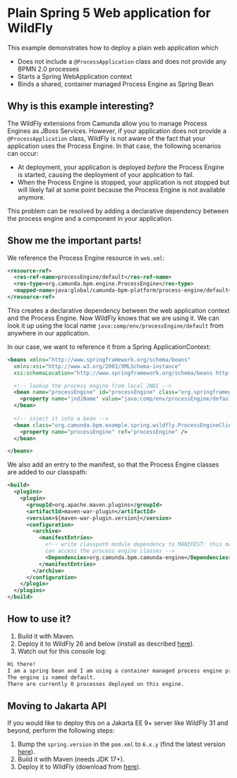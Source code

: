 # Plain Spring 5 Web application for WildFly

This example demonstrates how to deploy a plain web application which

  * Does not include a `@ProcessApplication` class and does not provide any BPMN 2.0 processes
  * Starts a Spring WebApplication context
  * Binds a shared, container managed Process Engine as Spring Bean

## Why is this example interesting?

The WildFly extensions from Camunda allow you to manage Process Engines as JBoss Services. However, 
if your application does not provide a `@ProcessApplication` class, WildFly is not aware of the
fact that your application uses the Process Engine. In that case, the following scenarios can occur:

  * At deployment, your application is deployed *before* the Process Engine is started, causing the 
    deployment of your application to fail.
  * When the Process Engine is stopped, your application is not stopped but will likely fail at some
    point because the Process Engine is not available anymore.

This problem can be resolved by adding a declarative dependency between the process engine and a 
component in your application.

## Show me the important parts!

We reference the Process Engine resource in `web.xml`:

```xml
<resource-ref>
  <res-ref-name>processEngine/default</res-ref-name>
  <res-type>org.camunda.bpm.engine.ProcessEngine</res-type>
  <mapped-name>java:global/camunda-bpm-platform/process-engine/default</mapped-name>
</resource-ref>
```

This creates a declarative dependency between the web application context and the Process Engine. 
Now WildFly knows that we are using it. We can look it up using the local name `java:comp/env/processEngine/default` 
from anywhere in our application.

In our case, we want to reference it from a Spring ApplicationContext:

```xml
<beans xmlns="http://www.springframework.org/schema/beans"
  xmlns:xsi="http://www.w3.org/2001/XMLSchema-instance"
  xsi:schemaLocation="http://www.springframework.org/schema/beans http://www.springframework.org/schema/beans/spring-beans.xsd">

  <!-- lookup the process engine from local JNDI -->
  <bean name="processEngine" id="processEngine" class="org.springframework.jndi.JndiObjectFactoryBean">
    <property name="jndiName" value="java:comp/env/processEngine/default" />
  </bean>
  
  <!-- inject it into a bean -->
  <bean class="org.camunda.bpm.example.spring.wildfly.ProcessEngineClient">
    <property name="processEngine" ref="processEngine" />
  </bean>

</beans>
```

We also add an entry to the manifest, so that the Process Engine classes are added to our classpath:

```xml
<build>
  <plugins>
    <plugin>
      <groupId>org.apache.maven.plugins</groupId>
      <artifactId>maven-war-plugin</artifactId>
      <version>${maven-war-plugin.version}</version>
      <configuration>
        <archive>
          <manifestEntries>
            <!-- write classpath module dependency to MANIFEST: this makes sure we 
            can access the process engine classes -->
            <Dependencies>org.camunda.bpm.camunda-engine</Dependencies>
          </manifestEntries>
        </archive>
      </configuration>
    </plugin>
  </plugins>
</build>
```

## How to use it?

1. Build it with Maven.
2. Deploy it to WildFly 26 and below (install as described [here][1]).
3. Watch out for this console log:

```bash
Hi there!
I am a spring bean and I am using a container managed process engine provided as JBoss Service for all applications to share.
The engine is named default.
There are currently 0 processes deployed on this engine.
```

## Moving to Jakarta API

If you would like to deploy this on a Jakarta EE 9+ server like WildFly 31 and beyond, perform the following steps:

1. Bump the `spring.version` in the `pom.xml` to `6.x.y` (find the latest version [here][2]).
2. Build it with Maven (needs JDK 17+).
3. Deploy it to WildFly (download from [here][3]).

[1]: https://docs.camunda.org/manual/latest/installation/full/jboss/manual/
[2]: https://central.sonatype.com/search?q=g%253Aorg.springframework%2520a%253Aspring-framework-bom
[3]: https://downloads.camunda.cloud/release/camunda-bpm/wildfly/
